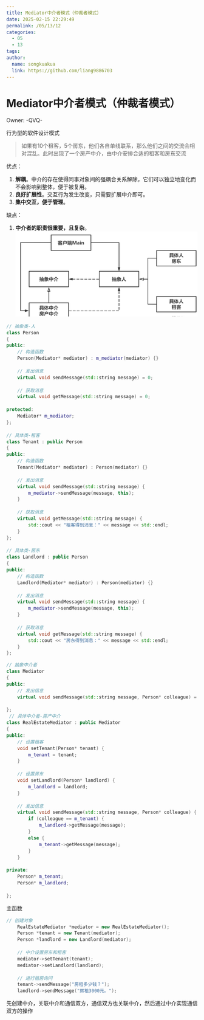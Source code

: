 ```yaml
---
title: Mediator中介者模式（仲裁者模式）
date: 2025-02-15 22:29:49
permalink: /05/13/12
categories: 
  - 05
  - 13
tags: 
author:
  name: songkuakua
  link: https://github.com/liang9886703
---
```

# Mediator中介者模式（仲裁者模式）

Owner: -QVQ-

行为型的软件设计模式

> 如果有10个租客，5个房东，他们各自单线联系，那么他们之间的交流会相对混乱。此时出现了一个房产中介，由中介安排合适的租客和房东交流
> 

优点：

1. **解耦**。中介的存在使得同事对象间的强耦合关系解除，它们可以独立地变化而不会影响到整体，便于被复用。
2. **良好扩展性**。交互行为发生改变，只需要扩展中介即可。
3. **集中交互，便于管理**。

缺点：

1. **中介者的职责很重要，且复杂**。
![Untitled](./pic27.png)

```cpp
// 抽象类-人
class Person
{
public:
	// 构造函数
	Person(Mediator* mediator) : m_mediator(mediator) {}
 
	// 发出消息
	virtual void sendMessage(std::string message) = 0;
 
	// 获取消息
	virtual void getMessage(std::string message) = 0;
 
protected:
	Mediator* m_mediator;
};
 
// 具体类-租客
class Tenant : public Person
{
public:
	// 构造函数
	Tenant(Mediator* mediator) : Person(mediator) {}
 
	// 发出消息
	virtual void sendMessage(std::string message) {
		m_mediator->sendMessage(message, this);
	}
 
	// 获取消息
	virtual void getMessage(std::string message) {
		std::cout << "租客得到消息：" << message << std::endl;
	}
};
 
// 具体类-房东
class Landlord : public Person 
{
public:
	// 构造函数
	Landlord(Mediator* mediator) : Person(mediator) {}
 
	// 发出消息
	virtual void sendMessage(std::string message) {
		m_mediator->sendMessage(message, this);
	}
 
	// 获取消息
	virtual void getMessage(std::string message) {
		std::cout << "房东得到消息：" << message << std::endl;
	}
};
```

```cpp
// 抽象中介者
class Mediator 
{
public:
	// 发出信息
	virtual void sendMessage(std::string message, Person* colleague) = 0;
 
};
 // 具体中介者-房产中介
class RealEstateMediator : public Mediator
{
public:
	// 设置租客
	void setTenant(Person* tenant) {
		m_tenant = tenant;
	}
 
	// 设置房东
	void setLandlord(Person* landlord) {
		m_landlord = landlord;
	}
 
	// 发出信息
	virtual void sendMessage(std::string message, Person* colleague) {
		if (colleague == m_tenant) {
			m_landlord->getMessage(message);
		}
		else {
			m_tenant->getMessage(message);
		}
	}
 
private:
	Person* m_tenant;
	Person* m_landlord;
 
};
```

主函数

```cpp
// 创建对象
	RealEstateMediator *mediator = new RealEstateMediator();
	Person *tenant = new Tenant(mediator);
	Person *landlord = new Landlord(mediator);
 
	// 中介设置房东和租客
	mediator->setTenant(tenant);
	mediator->setLandlord(landlord);
 
	// 进行租房询问
	tenant->sendMessage("房租多少钱？");
	landlord->sendMessage("房租3000元。");
```

先创建中介，关联中介和通信双方，通信双方也关联中介，然后通过中介实现通信双方的操作